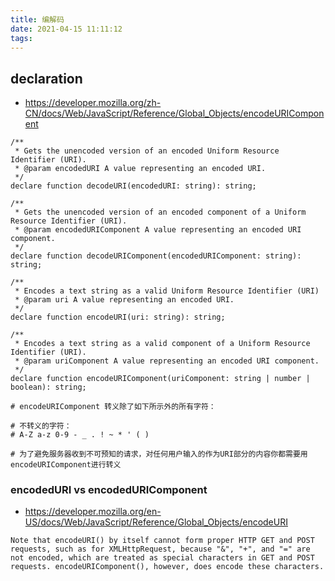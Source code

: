 ```yaml
---
title: 编解码
date: 2021-04-15 11:11:12
tags:
---
```

## declaration
- https://developer.mozilla.org/zh-CN/docs/Web/JavaScript/Reference/Global_Objects/encodeURIComponent
```
/**
 * Gets the unencoded version of an encoded Uniform Resource Identifier (URI).
 * @param encodedURI A value representing an encoded URI.
 */
declare function decodeURI(encodedURI: string): string;

/**
 * Gets the unencoded version of an encoded component of a Uniform Resource Identifier (URI).
 * @param encodedURIComponent A value representing an encoded URI component.
 */
declare function decodeURIComponent(encodedURIComponent: string): string;

/**
 * Encodes a text string as a valid Uniform Resource Identifier (URI)
 * @param uri A value representing an encoded URI.
 */
declare function encodeURI(uri: string): string;

/**
 * Encodes a text string as a valid component of a Uniform Resource Identifier (URI).
 * @param uriComponent A value representing an encoded URI component.
 */
declare function encodeURIComponent(uriComponent: string | number | boolean): string;

# encodeURIComponent 转义除了如下所示外的所有字符：

# 不转义的字符：
# A-Z a-z 0-9 - _ . ! ~ * ' ( )

# 为了避免服务器收到不可预知的请求，对任何用户输入的作为URI部分的内容你都需要用encodeURIComponent进行转义

```

### encodedURI vs encodedURIComponent
- https://developer.mozilla.org/en-US/docs/Web/JavaScript/Reference/Global_Objects/encodeURI
```
Note that encodeURI() by itself cannot form proper HTTP GET and POST requests, such as for XMLHttpRequest, because "&", "+", and "=" are not encoded, which are treated as special characters in GET and POST requests. encodeURIComponent(), however, does encode these characters.
```